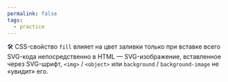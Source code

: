 ```yaml
---
permalink: false
tags:
  - practice
---
```

🛠 CSS-свойство `fill` влияет на цвет заливки только при вставке всего SVG-кода непосредственно в HTML — SVG-изображение, вставленное через SVG-шрифт, `<img>` / `<object>` или `background` / `background-image` не «увидит» его.
